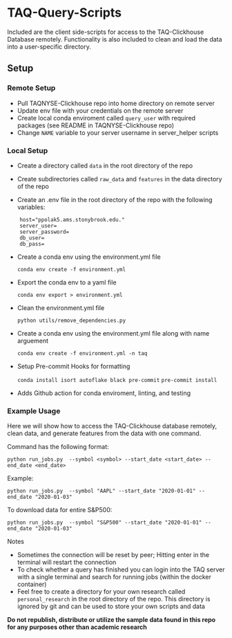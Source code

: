 # TAQ-Query-Scripts
Included are the client side-scripts for access to the TAQ-Clickhouse Database remotely. Functionality is also included to clean and load the data into a user-specific directory.

## Setup

### Remote Setup
- Pull TAQNYSE-Clickhouse repo into home directory on remote server
- Update env file with your credentials on the remote server
- Create local conda enviroment called `query_user` with required packages (see README in TAQNYSE-Clickhouse repo)
- Change `NAME` variable to your server username in server_helper scripts

### Local Setup
- Create a directory called `data` in the root directory of the repo

- Create subdirectories called `raw_data` and `features` in the data directory of the repo

- Create an .env file in the root directory of the repo with the following variables:

```
    host="ppolak5.ams.stonybrook.edu."
    server_user= 
    server_password= 
    db_user= 
    db_pass=
```

- Create a conda env using the environment.yml file

    `conda env create -f environment.yml`

- Export the conda env to a yaml file

    `conda env export > environment.yml`

- Clean the environment.yml file

    `python utils/remove_dependencies.py`

- Create a conda env using the environment.yml file along with name arguement

    `conda env create -f environment.yml -n taq`

- Setup Pre-commit Hooks for formatting

    `conda install isort autoflake black pre-commit`
    `pre-commit install`


- Adds Github action for conda enviroment, linting, and testing



### Example Usage

Here we will show how to access the TAQ-Clickhouse database remotely, clean data, and generate features from the data with one command.

Command has the following format:

`python run_jobs.py  --symbol <symbol> --start_date <start_date> --end_date <end_date>`

Example:

```python run_jobs.py  --symbol "AAPL" --start_date "2020-01-01" --end_date "2020-01-03"```

To download data for entire S&P500:

```python run_jobs.py  --symbol "S&P500" --start_date "2020-01-01" --end_date "2020-01-03"```

Notes
- Sometimes the connection will be reset by peer; Hitting enter in the terminal will restart the connection
- To check whether a query has finished you can login into the TAQ server with a single terminal and search for running jobs (within the docker container)
- Feel free to create a directory for your own research called `personal_research` in the root directory of the repo. This directory is ignored by git and can be used to store your own scripts and data
        
**Do not republish, distribute or utilize the sample data found in this repo for any purposes other than academic research**
